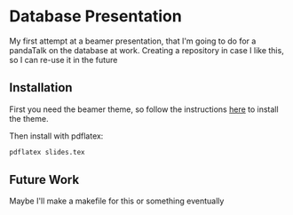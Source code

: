 # Database Presentation
My first attempt at a beamer presentation, that I'm going to do for a pandaTalk on the database at work. Creating a repository in case I like this, so I can re-use it in the future

## Installation

First you need the beamer theme, so follow the instructions [here](https://www.guidodiepen.nl/2009/04/latex-beamer-diepen-style/) to install the theme.

Then install with pdflatex:

```bash
pdflatex slides.tex
```

## Future Work

Maybe I'll make a makefile for this or something eventually

